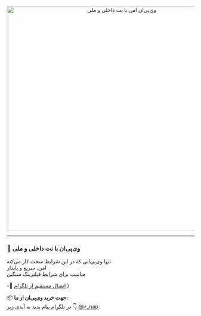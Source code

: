 <p align="center">
  <img src="https://i.postimg.cc/dV3XsW-1L/Chat-GPT-Image-Jun-15-2025-07-07-11-PM.png" alt="وی‌پی‌ان امن با نت داخلی و ملی" width="600">
</p>

---

### 🔐 وی‌پی‌ان با نت داخلی و ملی  
تنها وی‌پی‌انی که در این شرایط سخت کار می‌کنه  
امن، سریع و پایدار  
مناسب برای شرایط فیلترینگ سنگین

-📲 [اتصال مستقیم از تلگرام](tg://proxy?server=157.180.119.113&port=132&secret=1320PuNyHw_LQKT_Y7XNJw==)
)

📦 **جهت خرید وی‌پی‌ان از ما:**  
در تلگرام پیام بدید به آیدی زیر 👇 
[@ir_nap](https://t.me/Ir_nap)
